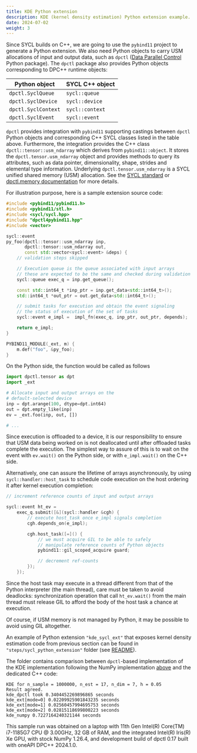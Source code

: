 ```yaml
---
title: KDE Python extension
description: KDE (kernel density estimation) Python extension example.
date: 2024-07-02
weight: 3
---
```


Since SYCL builds on C++, we are going to use the `pybind11` project to generate a Python extension.
We also need Python objects to carry USM allocations of input and output data, such as `dpctl` ([Data Parallel Control](https://github.com/IntelPython/dpctl.git) Python package). The `dpctl` package also provides Python objects corresponding to DPC++ runtime objects:

| Python object         | SYCL C++ object   |
| --------------------- | ----------------- |
| ``dpctl.SyclQueue``   | ``sycl::queue``   |
| ``dpctl.SyclDevice``  | ``sycl::device``  |
| ``dpctl.SyclContext`` | ``sycl::context`` |
| ``dpctl.SyclEvent``   | ``sycl::event``   |

`dpctl` provides integration with `pybind11` supporting castings between `dpctl` Python objects and corresponding C++ SYCL classes listed in the table above. Furthermore, the integration provides the C++ class ``dpctl::tensor::usm_ndarray`` which derives from ``pybind11::object``.
It stores the `dpctl.tensor.usm_ndarray` object and provides methods to query its attributes, such as data pointer, dimensionality, shape, strides
and elemental type information. Underlying `dpctl.tensor.usm_ndarray` is a SYCL unified shared memory (USM) allocation. See the [SYCL standard](https://registry.khronos.org/SYCL/specs/sycl-2020/html/sycl-2020.html#sec:usm) or [dpctl.memory documentation](https://intelpython.github.io/dpctl/latest/api_reference/dpctl/memory.html#dpctl-memory-pyapi) for more details.

For illustration purpose, here is a sample extension source code:

```cpp
#include <pybind11/pybind11.h>
#include <pybind11/stl.h>
#include <sycl/sycl.hpp>
#include "dpctl4pybind11.hpp"
#include <vector>

sycl::event
py_foo(dpctl::tensor::usm_ndarray inp,
       dpctl::tensor::usm_ndarray out,
       const std::vector<sycl::event> &deps) {
    // validation steps skipped

    // Execution queue is the queue associated with input arrays
    // these are expected to be the same and checked during validation
    sycl::queue exec_q = inp.get_queue();

    const std::int64_t *inp_ptr = inp.get_data<std::int64_t>();
    std::int64_t *out_ptr = out.get_data<std::int64_t>();

    // submit tasks for execution and obtain the event signaling
    // the status of execution of the set of tasks
    sycl::event e_impl =  impl_fn(exec_q, inp_ptr, out_ptr, depends);

    return e_impl;
}

PYBIND11_MODULE(_ext, m) {
    m.def("foo", &py_foo);
}
```

On the Python side, the function would be called as follows

```python
import dpctl.tensor as dpt
import _ext

# Allocate input and output arrays on the
# default-selected device
inp = dpt.arange(100, dtype=dpt.int64)
out = dpt.empty_like(inp)
ev = _ext.foo(inp, out, [])

# ...
```

Since execution is offloaded to a device, it is our responsibility to ensure that USM data being worked on
is not deallocated until after offloaded tasks complete the execution. The simplest way to assure of this is
to wait on the event with `ev.wait()` on the Python side, or with `e_impl.wait()` on the C++ side.

Alternatively, one can assure the lifetime of arrays asynchronously, by using `sycl::handler::host_task` to
schedule code execution on the host ordering it after kernel execution completion:

```cpp
// increment reference counts of input and output arrays

sycl::event ht_ev =
    exec_q.submit([&](sycl::handler &cgh) {
        // execute host_task once e_impl signals completion
        cgh.depends_on(e_impl);

        cgh.host_task([=]() {
            // we must acquire GIL to be able to safely
            // manipulate reference counts of Python objects
            pybind11::gil_scoped_acquire guard;

            // decrement ref-counts
        });
    });
```

Since the host task may execute in a thread different from that of the Python interpreter (the main thread), care must be taken
to avoid deadlocks: synchronization operation that call `ht_ev.wait()` from the main thread must release GIL to afford the body
of the host task a chance at execution.

Of course, if USM memory is not managed by Python, it may be possible to avoid using GIL altogether.

An example of Python extension `"kde_sycl_ext"` that exposes kernel density estimation code from previous
section can be found in `"steps/sycl_python_extension"` folder (see [README](steps/sycl_python_extension/README.md)).

The folder contains comparison between `dpctl`-based implementation of the KDE implementation following the NumPy
implementation [above](#kde_numpy) and the dedicated C++ code:

```
KDE for n_sample = 1000000, n_est = 17, n_dim = 7, h = 0.05
Result agreed.
kde_dpctl took 0.3404452269896865 seconds
kde_ext[mode=0] 0.02209925901843235 seconds
kde_ext[mode=1] 0.02560457994695753 seconds
kde_ext[mode=2] 0.02815118699800223 seconds
kde_numpy 0.7227164240321144 seconds
```

This sample run was obtained on a laptop with 11th Gen Intel(R) Core(TM) i7-1185G7 CPU @ 3.00GHz, 32 GB of RAM, and the integrated Intel(R) Iris(R) Xe GPU, with stock NumPy 1.26.4, and development build of dpctl 0.17 built with oneAPI DPC++ 2024.1.0.
